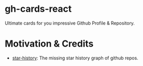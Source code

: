 # gh-cards-react

Ultimate cards for you impressive Github Profile & Repository.

# Motivation & Credits

- [star-history](https://github.com/timqian/star-history): The missing star history graph of github repos.
